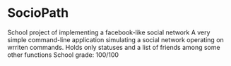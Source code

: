 # SocioPath
School project of implementing a facebook-like social network
A very simple command-line application simulating a social network operating on wrriten commands.
Holds only statuses and a list of friends among some other functions
School grade: 100/100
